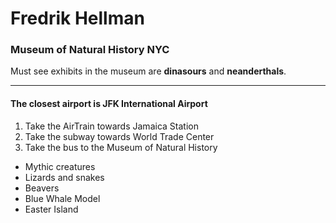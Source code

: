 # Fredrik Hellman

### Museum of Natural History NYC

 Must see exhibits in the museum are **dinasours** and **neanderthals**.

-----------------------------------------------

#### The closest airport is JFK International Airport

1. Take the AirTrain towards Jamaica Station
2. Take the subway towards World Trade Center
3. Take the bus to the Museum of Natural History

- Mythic creatures
- Lizards and snakes
- Beavers
- Blue Whale Model
- Easter Island